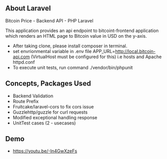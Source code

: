 
## About Laravel

Bitcoin Price - Backend API - PHP Laravel

This application provides an api endpoint to bitcoint-frontend application which renders an HTML page to Bitcoin value in USD on the y-axis.


- After taking clone, please install composer in terminal.
- set envrionmental variable in .env file APP_URL=http://local.bitcoin-api.com (VirtualHost must be configured for this) i.e hosts and Apache httpd.conf
- To execute unit tests, run command  ./vendor/bin/phpunit



## Concepts, Packages Used
- Backend Validation
- Route Prefix
- Fruitcake/laravel-cors to fix cors issue
- Guzzlehttp/guzzle for curl requests
- Modified exceptional handling response
- UnitTest cases (2 - usecases)


## Demo
- https://youtu.be/-In4GwXzeFs
